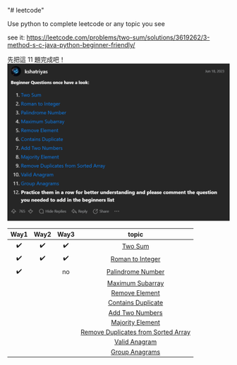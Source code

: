 "# leetcode" 

Use python to complete leetcode or any topic you see


see it: https://leetcode.com/problems/two-sum/solutions/3619262/3-method-s-c-java-python-beginner-friendly/


先把這 11 題完成吧！
![Alt text](image.png)


| Way1 | Way2 | Way3 | topic|
| :---:| :---: | :---: | :---: |
✔️|✔️|✔️| [Two Sum](https://leetcode.com/problems/two-sum/solutions/3619262/3-method-s-c-java-python-beginner-friendly/)
|✔️|✔️|✔️|[Roman to Integer](https://leetcode.com/problems/roman-to-integer/solutions/3651672/best-method-c-java-python-beginner-friendly/)
|✔️||no|[Palindrome Number](https://leetcode.com/problems/palindrome-number/solutions/3651712/2-method-s-c-java-python-beginner-friendly/)
||||[Maximum Subarray](https://leetcode.com/problems/maximum-subarray/solutions/3666304/beats-100-c-java-python-beginner-friendly/)
||||[Remove Element](https://leetcode.com/problems/remove-element/solutions/3670940/best-100-c-java-python-beginner-friendly/)
||||[Contains Duplicate](https://leetcode.com/problems/contains-duplicate/solutions/3672475/4-method-s-c-java-python-beginner-friendly/)
||||[Add Two Numbers](https://leetcode.com/problems/add-two-numbers/solutions/3675747/beats-100-c-java-python-beginner-friendly/)
||||[Majority Element](https://leetcode.com/problems/majority-element/solutions/3676530/3-methods-beats-100-c-java-python-beginner-friendly/)
||||[Remove Duplicates from Sorted Array](https://leetcode.com/problems/remove-duplicates-from-sorted-array/solutions/3676877/best-method-100-c-java-python-beginner-friendly/)
||||[Valid Anagram](https://leetcode.com/problems/valid-anagram/solutions/3687854/3-methods-c-java-python-beginner-friendly/)
||||[Group Anagrams](https://leetcode.com/problems/group-anagrams/solutions/3687735/beats-100-c-java-python-beginner-friendly/)